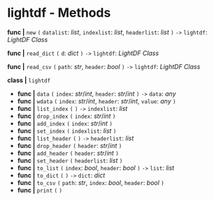 # lightdf - Methods

**func |** `new` `(` `datalist`: *list*, `indexlist`: *list*, `headerlist`: *list* `)`  `->` `lightdf`: *LightDF Class*

**func |** `read_dict` `(` `d`: *dict* `)` `->` `lightdf`: *LightDF Class*

**func |** `read_csv` `(` `path`: *str*, `header`: *bool* `)` `->` `lightdf`: *LightDF Class*

**class |** `lightdf`

* **func |** `data` `(` `index`: *str*/*int*, `header`: *str*/*int* `)` `->` `data`: *any*
* **func |** `wdata` `(` `index`: *str*/*int*, `header`: *str*/*int*, `value`: *any* `)`
* **func |** `list_index` `(` `)` `->` `indexlist`: *list*
* **func |** `drop_index` `(` `index`: *str*/*int* `)`
* **func |** `add_index` `(` `index`: *str*/*int* `)`
* **func |** `set_index` `(` `indexlist`: *list* `)`
* **func |** `list_header` `(` `)` `->` `headerlist`: *list*
* **func |** `drop_header` `(` `header`: *str*/*int* `)`
* **func |** `add_header` `(` `header`: *str*/*int* `)`
* **func |** `set_header` `(` `headerlist`: *list* `)`
* **func |** `to_list` `(` `index`: *bool*, `header`: *bool*  `)` `->` `list`: *list*
* **func |** `to_dict` `(` `)` `->` `dict`: *dict*
* **func |** `to_csv` `(` `path`: *str*, `index`: *bool*, `header`: *bool* `)`
* **func |** `print` `(` `)`

